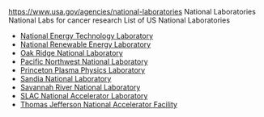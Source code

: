 

https://www.usa.gov/agencies/national-laboratories
National Laboratories
National Labs for cancer research
List of US National Laboratories

* [National Energy Technology Laboratory](https://www.netl.doe.gov/)
* [National Renewable Energy Laboratory](https://www.nrel.gov/)
* [Oak Ridge National Laboratory](https://www.ornl.gov/)
* [Pacific Northwest National Laboratory](https://www.pnnl.gov/)
* [Princeton Plasma Physics Laboratory](https://www.pppl.gov/)
* [Sandia National Laboratory](https://www.sandia.gov/)
* [Savannah River National Laboratory](https://srnl.doe.gov/)
* [SLAC National Accelerator Laboratory](https://www6.slac.stanford.edu/)
* [Thomas Jefferson National Accelerator Facility](https://www.jlab.org/)

